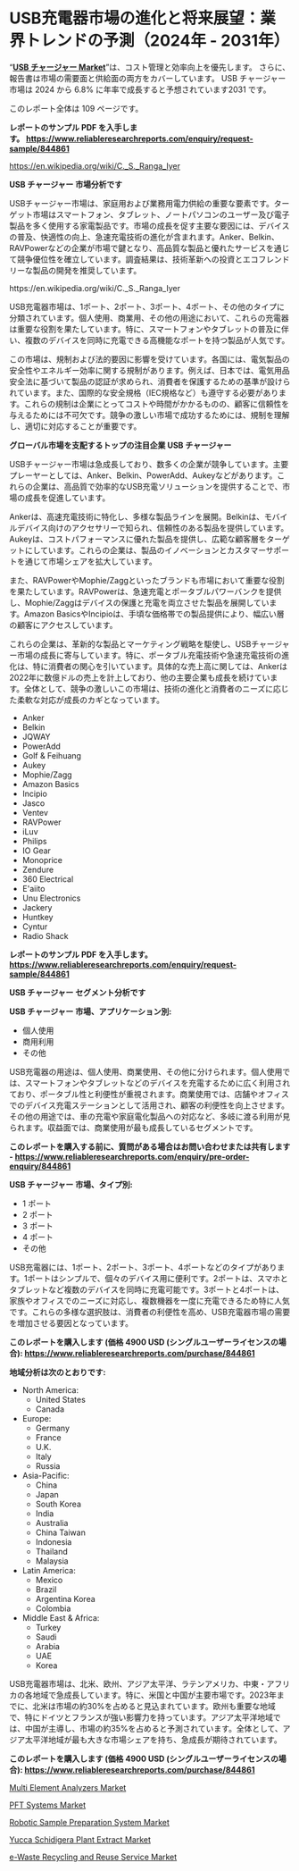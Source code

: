 <p><h1>USB充電器市場の進化と将来展望：業界トレンドの予測（2024年 - 2031年）</h1></p><p>&ldquo;<strong><a href="https://www.reliableresearchreports.com/usb-chargers-r844861?utm_campaign=107&utm_medium=9&utm_source=Github&utm_content=ia&utm_term=13102024&utm_id=usb-chargers">USB チャージャー Market</a></strong>&rdquo;は、コスト管理と効率向上を優先します。 さらに、報告書は市場の需要面と供給面の両方をカバーしています。 USB チャージャー 市場は 2024 から 6.8% に年率で成長すると予想されています2031 です。</p>
<p>このレポート全体は 109 ページです。</p>
<p><strong>レポートのサンプル PDF を入手します。&nbsp;<a href="https://www.reliableresearchreports.com/enquiry/request-sample/844861?utm_campaign=107&utm_medium=9&utm_source=Github&utm_content=ia&utm_term=13102024&utm_id=usb-chargers">https://www.reliableresearchreports.com/enquiry/request-sample/844861</a></strong></p>
<p><a href="https://en.wikipedia.org/wiki/C._S._Ranga_Iyer?utm_campaign=107&utm_medium=9&utm_source=Github&utm_content=ia&utm_term=13102024&utm_id=usb-chargers">https://en.wikipedia.org/wiki/C._S._Ranga_Iyer</a></p>
<p><strong>USB チャージャー 市場分析です</strong></p>
<p><p>USBチャージャー市場は、家庭用および業務用電力供給の重要な要素です。ターゲット市場はスマートフォン、タブレット、ノートパソコンのユーザー及び電子製品を多く使用する家電製品です。市場の成長を促す主要な要因には、デバイスの普及、快適性の向上、急速充電技術の進化が含まれます。Anker、Belkin、RAVPowerなどの企業が市場で鍵となり、高品質な製品と優れたサービスを通じて競争優位性を確立しています。調査結果は、技術革新への投資とエコフレンドリーな製品の開発を推奨しています。</p></p>
<p>https://en.wikipedia.org/wiki/C._S._Ranga_Iyer</p>
<p><p>USB充電器市場は、1ポート、2ポート、3ポート、4ポート、その他のタイプに分類されています。個人使用、商業用、その他の用途において、これらの充電器は重要な役割を果たしています。特に、スマートフォンやタブレットの普及に伴い、複数のデバイスを同時に充電できる高機能なポートを持つ製品が人気です。</p><p>この市場は、規制および法的要因に影響を受けています。各国には、電気製品の安全性やエネルギー効率に関する規制があります。例えば、日本では、電気用品安全法に基づいて製品の認証が求められ、消費者を保護するための基準が設けられています。また、国際的な安全規格（IEC規格など）も遵守する必要があります。これらの規制は企業にとってコストや時間がかかるものの、顧客に信頼性を与えるためには不可欠です。競争の激しい市場で成功するためには、規制を理解し、適切に対応することが重要です。</p></p>
<p><strong>グローバル市場を支配するトップの注目企業 USB チャージャー</strong></p>
<p><p>USBチャージャー市場は急成長しており、数多くの企業が競争しています。主要プレーヤーとしては、Anker、Belkin、PowerAdd、Aukeyなどがあります。これらの企業は、高品質で効率的なUSB充電ソリューションを提供することで、市場の成長を促進しています。</p><p>Ankerは、高速充電技術に特化し、多様な製品ラインを展開。Belkinは、モバイルデバイス向けのアクセサリーで知られ、信頼性のある製品を提供しています。Aukeyは、コストパフォーマンスに優れた製品を提供し、広範な顧客層をターゲットにしています。これらの企業は、製品のイノベーションとカスタマーサポートを通じて市場シェアを拡大しています。</p><p>また、RAVPowerやMophie/Zaggといったブランドも市場において重要な役割を果たしています。RAVPowerは、急速充電とポータブルパワーバンクを提供し、Mophie/Zaggはデバイスの保護と充電を両立させた製品を展開しています。Amazon BasicsやIncipioは、手頃な価格帯での製品提供により、幅広い層の顧客にアクセスしています。</p><p>これらの企業は、革新的な製品とマーケティング戦略を駆使し、USBチャージャー市場の成長に寄与しています。特に、ポータブル充電技術や急速充電技術の進化は、特に消費者の関心を引いています。具体的な売上高に関しては、Ankerは2022年に数億ドルの売上を計上しており、他の主要企業も成長を続けています。全体として、競争の激しいこの市場は、技術の進化と消費者のニーズに応じた柔軟な対応が成長のカギとなっています。</p></p>
<p><ul><li>Anker</li><li>Belkin</li><li>JQWAY</li><li>PowerAdd</li><li>Golf & Feihuang</li><li>Aukey</li><li>Mophie/Zagg</li><li>Amazon Basics</li><li>Incipio</li><li>Jasco</li><li>Ventev</li><li>RAVPower</li><li>iLuv</li><li>Philips</li><li>IO Gear</li><li>Monoprice</li><li>Zendure</li><li>360 Electrical</li><li>E'aiito</li><li>Unu Electronics</li><li>Jackery</li><li>Huntkey</li><li>Cyntur</li><li>Radio Shack</li></ul></p>
<p><strong>レポートのサンプル PDF を入手します。 <a href="https://www.reliableresearchreports.com/enquiry/request-sample/844861?utm_campaign=107&utm_medium=9&utm_source=Github&utm_content=ia&utm_term=13102024&utm_id=usb-chargers">https://www.reliableresearchreports.com/enquiry/request-sample/844861</a></strong></p>
<p><strong>USB チャージャー セグメント分析です</strong></p>
<p><strong>USB チャージャー 市場、アプリケーション別:</strong></p>
<p><ul><li>個人使用</li><li>商用利用</li><li>その他</li></ul></p>
<p><p>USB充電器の用途は、個人使用、商業使用、その他に分けられます。個人使用では、スマートフォンやタブレットなどのデバイスを充電するために広く利用されており、ポータブル性と利便性が重視されます。商業使用では、店舗やオフィスでのデバイス充電ステーションとして活用され、顧客の利便性を向上させます。その他の用途では、車の充電や家庭電化製品への対応など、多岐に渡る利用が見られます。収益面では、商業使用が最も成長しているセグメントです。</p></p>
<p><strong>このレポートを購入する前に、質問がある場合はお問い合わせまたは共有します - <a href="https://www.reliableresearchreports.com/enquiry/pre-order-enquiry/844861?utm_campaign=107&utm_medium=9&utm_source=Github&utm_content=ia&utm_term=13102024&utm_id=usb-chargers">https://www.reliableresearchreports.com/enquiry/pre-order-enquiry/844861</a></strong></p>
<p><strong>USB チャージャー 市場、タイプ別:</strong></p>
<p><ul><li>1 ポート</li><li>2 ポート</li><li>3 ポート</li><li>4 ポート</li><li>その他</li></ul></p>
<p><p>USB充電器には、1ポート、2ポート、3ポート、4ポートなどのタイプがあります。1ポートはシンプルで、個々のデバイス用に便利です。2ポートは、スマホとタブレットなど複数のデバイスを同時に充電可能です。3ポートと4ポートは、家族やオフィスでのニーズに対応し、複数機器を一度に充電できるため特に人気です。これらの多様な選択肢は、消費者の利便性を高め、USB充電器市場の需要を増加させる要因となっています。</p></p>
<p><strong>このレポートを購入します (価格 4900 USD (シングルユーザーライセンスの場合): <a href="https://www.reliableresearchreports.com/purchase/844861?utm_campaign=107&utm_medium=9&utm_source=Github&utm_content=ia&utm_term=13102024&utm_id=usb-chargers">https://www.reliableresearchreports.com/purchase/844861</a></strong></p>
<p><strong>地域分析は次のとおりです:</strong></p>
<p><ul>
    <li>
        North America:
        <ul>
            <li>United States</li>
            <li>Canada</li>
        </ul>
    </li>
    <li>
        Europe:
        <ul>
            <li>Germany</li>
            <li>France</li>
            <li>U.K.</li>
            <li>Italy</li>
            <li>Russia</li>
        </ul>
    </li>
    <li>
        Asia-Pacific:
        <ul>
            <li>China</li>
            <li>Japan</li>
            <li>South Korea</li>
            <li>India</li>
            <li>Australia</li>
            <li>China Taiwan</li>
            <li>Indonesia</li>
            <li>Thailand</li>
            <li>Malaysia</li>
        </ul>
    </li>
    <li>
        Latin America:
        <ul>
            <li>Mexico</li>
            <li>Brazil</li>
            <li>Argentina Korea</li>
            <li>Colombia</li>
        </ul>
    </li>
    <li>
        Middle East & Africa:
        <ul>
            <li>Turkey</li>
            <li>Saudi</li>
            <li>Arabia</li>
            <li>UAE</li>
            <li>Korea</li>
        </ul>
    </li>
    </ul></p>
<p><p>USB充電器市場は、北米、欧州、アジア太平洋、ラテンアメリカ、中東・アフリカの各地域で急成長しています。特に、米国と中国が主要市場です。2023年までに、北米は市場の約30%を占めると見込まれています。欧州も重要な地域で、特にドイツとフランスが強い影響力を持っています。アジア太平洋地域では、中国が主導し、市場の約35%を占めると予測されています。全体として、アジア太平洋地域が最も大きな市場シェアを持ち、急成長が期待されています。</p></p>
<p><strong>このレポートを購入します (価格 4900 USD (シングルユーザーライセンスの場合): <a href="https://www.reliableresearchreports.com/purchase/844861?utm_campaign=107&utm_medium=9&utm_source=Github&utm_content=ia&utm_term=13102024&utm_id=usb-chargers">https://www.reliableresearchreports.com/purchase/844861</a></strong></p>
<p><p><a href="https://www.linkedin.com/pulse/decoding-multi-element-analyzers-market-signals-growth-algorithms-ryoye?utm_campaign=107&utm_medium=9&utm_source=Github&utm_content=ia&utm_term=13102024&utm_id=usb-chargers">Multi Element Analyzers Market</a></p><p><a href="https://github.com/JamesCox407/Market-Research-Report-List-1/blob/main/pft-systems-market.md?utm_campaign=107&utm_medium=9&utm_source=Github&utm_content=ia&utm_term=13102024&utm_id=usb-chargers">PFT Systems Market</a></p><p><a href="https://github.com/tacitam515l/Market-Research-Report-List-1/blob/main/robotic-sample-preparation-system-market.md?utm_campaign=107&utm_medium=9&utm_source=Github&utm_content=ia&utm_term=13102024&utm_id=usb-chargers">Robotic Sample Preparation System Market</a></p><p><a href="https://www.linkedin.com/pulse/strategic-market-insights-navigating-global-yucca-schidigera-hgzpf?utm_campaign=107&utm_medium=9&utm_source=Github&utm_content=ia&utm_term=13102024&utm_id=usb-chargers">Yucca Schidigera Plant Extract Market</a></p><p><a href="https://www.linkedin.com/pulse/global-e-waste-recycling-reuse-service-market-exploring-share-temuc?utm_campaign=107&utm_medium=9&utm_source=Github&utm_content=ia&utm_term=13102024&utm_id=usb-chargers">e-Waste Recycling and Reuse Service Market</a></p></p>